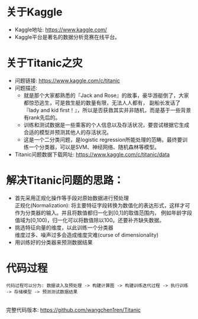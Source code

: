 # 关于Kaggle
* Kaggle地址: https://www.kaggle.com/
* Kaggle平台是著名的数据分析竞赛在线平台。


# 关于Titanic之灾
* 问题链接: https://www.kaggle.com/c/titanic
* 问题描述:
  * 就是那个大家都熟悉的『Jack and Rose』的故事，豪华游艇倒了，大家都惊恐逃生，可是救生艇的数量有限，无法人人都有，
  副船长发话了『lady and kid first！』，所以是否获救其实并非随机，而是基于一些背景有rank先后的。
  * 训练和测试数据是一些乘客的个人信息以及存活状况，要尝试根据它生成合适的模型并预测其他人的存活状况。
  * 这是一个二分类问题，是logistic regression所能处理的范畴。最终要训练一个分类器，可以是SVM、神经网络、随机森林等模型。
* Titanic问题数据下载网址: https://www.kaggle.com/c/titanic/data


# 解决Titanic问题的思路：
* 首先采用正规化操作等手段对原始数据进行预处理
  <br>正规化(Normalization): 将主要特征字段转换为数值化的表达形式，这样才可作为分类器的输入。并且将数值都归一化到[0,1]的取值范围内，
  例如年龄字段值域为[0,100)，归一化可以将数值除以100。还要补齐缺失数据。
* 挑选特征向量的维度，以此训练一个分类器
  <br>维度过多、噪声过多会造成维度灾难(curse of dimensionality)
* 用训练好的分类器来预测数据结果

# 代码过程
```
代码过程可以分为: 数据读入及预处理 -> 构建计算图 -> 构建训练迭代过程 -> 执行训练 -> 存储模型 -> 预测测试数据结果
```
<br>完整代码版本: https://github.com/wangchen1ren/Titanic
